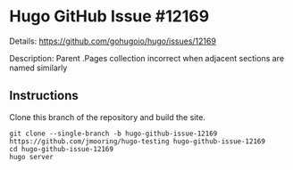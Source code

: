 # Hugo GitHub Issue #12169

Details: <https://github.com/gohugoio/hugo/issues/12169>

Description: Parent .Pages collection incorrect when adjacent sections are named similarly

## Instructions

Clone this branch of the repository and build the site.

```text
git clone --single-branch -b hugo-github-issue-12169 https://github.com/jmooring/hugo-testing hugo-github-issue-12169
cd hugo-github-issue-12169
hugo server
```
